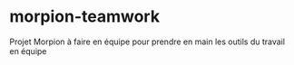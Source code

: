 # morpion-teamwork
Projet Morpion à faire en équipe pour prendre en main les outils du travail en équipe

